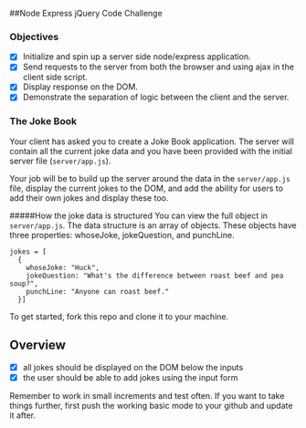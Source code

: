 ##Node Express jQuery Code Challenge

### Objectives
* [x] Initialize and spin up a server side node/express application.
* [x] Send requests to the server from both the browser and using ajax in the client side script.
* [x] Display response on the DOM.
* [x] Demonstrate the separation of logic between the client and the server.

### The Joke Book

Your client has asked you to create a Joke Book application. The server will contain all the current joke data and you have been provided with the initial server file (```server/app.js```).

Your job will be to build up the server around the data in the ```server/app.js``` file, display the current jokes to the DOM, and add the ability for users to add their own jokes and display these too.

#####How the joke data is structured
You can view the full object in ```server/app.js```. The data structure is an array of objects. These objects have three properties: whoseJoke, jokeQuestion, and punchLine.

```
jokes = [
  {
    whoseJoke: "Huck",
    jokeQuestion: "What's the difference between roast beef and pea soup?",
    punchLine: "Anyone can roast beef."
  }]
```

To get started, fork this repo and clone it to your machine.

Overview
--------
* [x] all jokes should be displayed on the DOM below the inputs
* [x] the user should be able to add jokes using the input form

Remember to work in small increments and test often. If you want to take things further, first push the working basic mode to your github and update it after.
